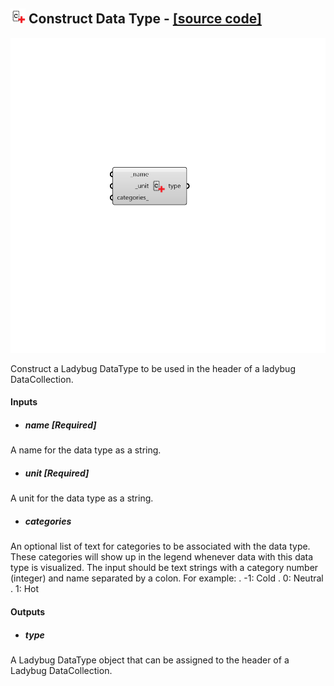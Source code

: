 ## ![](../../images/icons/Construct_Data_Type.png) Construct Data Type - [[source code]](https://github.com/ladybug-tools/ladybug-grasshopper/blob/master/ladybug_grasshopper/src//LB%20Construct%20Data%20Type.py)

![](../../images/components/Construct_Data_Type.png)

Construct a Ladybug DataType to be used in the header of a ladybug DataCollection.
 



#### Inputs
* ##### name [Required]
A name for the data type as a string. 
* ##### unit [Required]
A unit for the data type as a string. 
* ##### categories 
An optional list of text for categories to be associated with the data type. These categories will show up in the legend whenever data with this data type is visualized. The input should be text strings with a category number (integer) and name separated by a colon. For example: 
.    -1: Cold .     0: Neutral .     1: Hot 

#### Outputs
* ##### type
A Ladybug DataType object that can be assigned to the header of a Ladybug DataCollection.